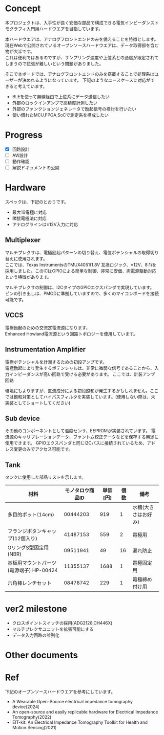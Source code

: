 # Concept
本プロジェクトは、入手性が良く安価な部品で構成できる電気インピーダンストモグラフィ入門用ハードウエアを目指しています。<br>


本ハードウエアは、アナログフロントエンドのみを備えることを特徴とします。<br>
現在Webで公開されているオープンソースハードウエアは、データ取得部を含む物が大半です。<br>
これは便利ではあるのですが、サンプリング速度や上位系との通信が限定されてしまうので拡張が難しいという問題がありました。<br>

そこで本ボードでは、アナログフロントエンドのみを搭載することで処理系はユーザーが決めれるようになっています。
下記のようなユースケースに対応ができると考えています。

- BLEを使って無線経由で上位系にデータ送信したい
- 外部のロックインアンプで高精度計測したい
- 外部のファンクションジェネレータで励起信号の検討を行いたい 
- 使い慣れたMCU,FPGA,SoCで測定系を構成したい

# Progress
- [x] 回路設計
- [ ] AW設計
- [ ] 動作確認
- [ ] 解説ドキュメントの公開

# Hardware
スペックは、下記のとおりです。

- 最大16電極に対応
- 隣接電極法に対応
- アナログラインは±12V入力に対応


## Multiplexer
マルチプレクサは、電極励起パターンの切り替え、電位ポテンシャルの取得切り替えに使用されます。<br>
ここでは、Texas InstrumentsのTMUX4051(1.8V 互換ロジック、±12V、8:1)を採用しました。このICはGPIOによる簡単な制御、非常に安価、両電源駆動対応という特徴があります。<br>

マルチプレクサの制御は、I2CタイプのGPIOエクスパンダで実現しています。
ピンの引き出しは、PMODに準拠していますので、多くのマイコンボードを接続可能です。


## VCCS
電極励起のための交流定電流源になります。<br>
Enhanced Howland電流源という回路トポロジーを使用しています。



## Instrumentation Amplifier
電極ポテンシャルを計測するための初段アンプです。<br>
電極励起により発生するポテンシャルは、非常に微弱な信号であることから、入力インピーダンスが高い回路で受ける必要があります。
ここでは、計装アンプ回路


環境にもよりますが、直流成分による初段飽和が発生するかもしれません。ここでは飽和対策としてハイパスフィルタを実装しています。(使用しない際は、未実装としてショートしてください)

## Sub device
その他のコンポーネントとして温度センサ、EEPROMが実装されています。
電流源のキャリブレーションデータ、ファントム校正データなどを保存する用途に使用できます。
GPIOエクスパンダと同じI2Cバスに接続されているため、アドレス変更のみでアクセス可能です。

## Tank
タンクに使用した部品リストを示します。<br>


| 材料  | モノタロウ商品ID |単価[円]|個数|備考|
| ------------- | ------------- |--------------|--|--|
| 多目的ポット(14cm)  | 00444203  |919|1|水槽(大きさはお好み)|
| フランジボタンキャップ(12個入り)  | 41487153  |559|2|電極用|
|OリングS型固定用(NBR)|09511941|49|16|漏れ防止|
|基板用マウントパーツ(電源端子) HP-00424|11355137|1688|1|電極固定用|
|六角棒レンチセット|08478742|229|1|電極締め付け用|

# ver2 milestone

- クロスポイントスイッチの採用(ADG2128,CH446X)
- マルチプレクサユニットを拡張可能にする
- データ入力回路の並列化

# Other documents


# Ref
下記のオープンソースハードウエアを参考にしています。
- A Wearable Open-Source electrical impedance tomography device(2024)
- An open-source and easily replicable hardware for Electrical Impedance Tomography(2022)
- EIT-kit: An Electrical Impedance Tomography Toolkit for Health and Motion Sensing(2021)
